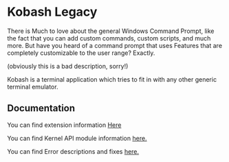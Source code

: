 # Kobash Legacy 
There is Much to love about the general Windows Command Prompt, like the fact that you can add custom commands, custom scripts, and much more. But have you heard of a command prompt that uses Features that are completely customizable to the user range? Exactly. 

(obviously this is a bad description, sorry!)

Kobash is a terminal application which tries to fit in with any other generic terminal emulator.

## Documentation

You can find extension information [Here](./doc/index.md)

You can find Kernel API module information [here.](./modules/index.md)

You can find Error descriptions and fixes [here.](./errors/index.md)